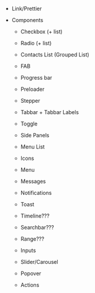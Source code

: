 - Link/Prettier

- Components

  - Checkbox (+ list)
  - Radio (+ list)
  - Contacts List (Grouped List)
  - FAB
  - Progress bar
  - Preloader
  - Stepper
  - Tabbar + Tabbar Labels
  - Toggle
  - Side Panels
  - Menu List
  - Icons
  - Menu
  - Messages
  - Notifications
  - Toast
  - Timeline???

  - Searchbar???
  - Range???
  - Inputs
  - Slider/Carousel
  - Popover
  - Actions
